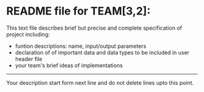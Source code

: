 # README file for TEAM[3,2]:

This text file describes brief but precise and complete specification of project including:
- funtion descriptions: name, input/output parameters
- declaration of of important data and data types to be included in user header file
- your team's brief ideas of implementations

- - -
Your description start form next line and do not delete lines upto this point.
